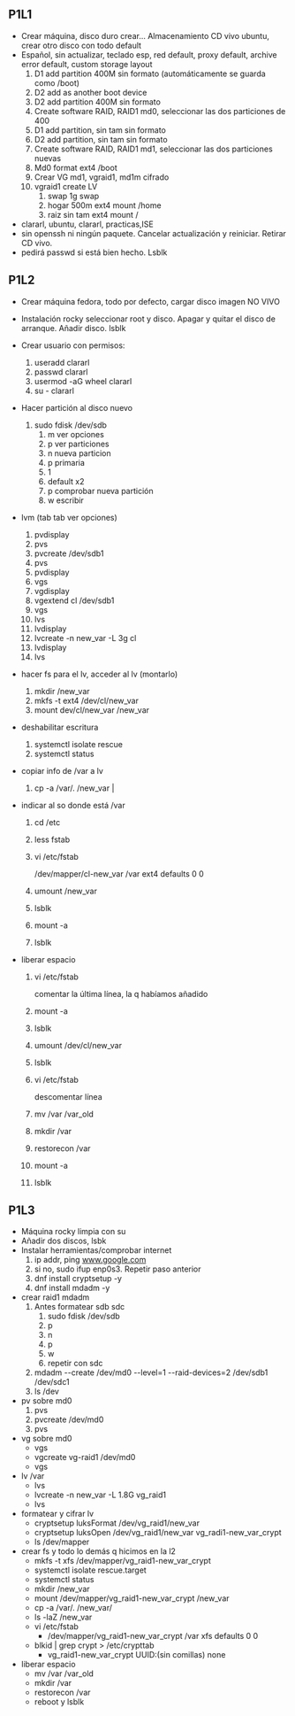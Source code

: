 ## P1L1

- Crear máquina, disco duro crear... Almacenamiento CD vivo ubuntu, crear otro disco con todo default
- Español, sin actualizar, teclado esp, red default, proxy default, archive error default, custom storage layout
  1. D1 add partition 400M sin formato (automáticamente se guarda como /boot)
  2. D2 add as another boot device
  3. D2 add partition 400M sin formato
  4. Create software RAID, RAID1 md0, seleccionar las dos particiones de 400
  5. D1 add partition, sin tam sin formato
  6. D2 add partition, sin tam sin formato
  7. Create software RAID, RAID1 md1, seleccionar las dos particiones nuevas
  8. Md0 format ext4 /boot
  9. Crear VG md1, vgraid1, md1m cifrado
  10. vgraid1 create LV
      1. swap 1g swap
      2. hogar 500m ext4 mount /home
      3. raiz sin tam ext4 mount /
- clararl, ubuntu, clararl, practicas,ISE
- sin openssh ni ningún paquete. Cancelar actualización y reiniciar. Retirar CD vivo.
- pedirá passwd si está bien hecho. Lsblk



## P1L2

- Crear máquina fedora, todo por defecto, cargar disco imagen NO VIVO

- Instalación rocky seleccionar root y disco. Apagar y quitar el disco de arranque. Añadir disco. lsblk

- Crear usuario con permisos:

  1. useradd clararl
  2. passwd clararl
  3. usermod -aG wheel clararl
  4. su - clararl

- Hacer partición al disco nuevo

  1. sudo fdisk /dev/sdb
     1. m ver opciones
     2. p ver particiones
     3. n nueva particion
     4. p primaria
     5. 1
     6. default x2
     7. p comprobar nueva partición
     8. w escribir

- lvm (tab tab ver opciones)

  1. pvdisplay
  2. pvs
  3. pvcreate /dev/sdb1
  4. pvs
  5. pvdisplay
  6. vgs
  7. vgdisplay
  8. vgextend cl /dev/sdb1
  9. vgs
  10. lvs
  11. lvdisplay
  12. lvcreate -n new_var -L 3g cl
  13. lvdisplay
  14. lvs

- hacer fs para el lv, acceder al lv (montarlo)

  1. mkdir /new_var
  2. mkfs -t ext4 /dev/cl/new_var
  3. mount dev/cl/new_var /new_var

- deshabilitar escritura

  1. systemctl isolate rescue
  2. systemctl status

- copiar info de /var a lv

  1. cp -a /var/. /new_var |

- indicar al so donde está /var

  1. cd /etc

  2. less fstab

  3. vi /etc/fstab

     /dev/mapper/cl-new_var	/var	ext4	defaults 0 0

  4. umount /new_var

  5. lsblk

  6. mount -a

  7. lsblk

- liberar espacio

  1. vi /etc/fstab

     comentar la última línea, la q habíamos añadido

  2. mount -a

  3. lsblk

  4. umount /dev/cl/new_var

  5. lsblk

  6. vi /etc/fstab

     descomentar línea

  7. mv /var /var_old

  8. mkdir /var

  9. restorecon /var

  10. mount -a

  11. lsblk



## P1L3

- Máquina rocky limpia con su
- Añadir dos discos, lsbk
- Instalar herramientas/comprobar internet
  1. ip addr, ping www.google.com
  2. si no, sudo ifup enp0s3. Repetir paso anterior
  3. dnf install cryptsetup -y
  4. dnf install mdadm -y
- crear raid1 mdadm
  1. Antes formatear sdb sdc
     1. sudo fdisk /dev/sdb
     2. p
     3. n
     4. p
     5. w
     6. repetir con sdc
  2. mdadm --create /dev/md0 --level=1 --raid-devices=2 /dev/sdb1 /dev/sdc1
  3. ls /dev
- pv sobre md0
  1. pvs
  2. pvcreate /dev/md0
  3. pvs
- vg sobre md0
  - vgs
  - vgcreate vg-raid1 /dev/md0
  - vgs
- lv /var
  - lvs
  - lvcreate -n new_var -L 1.8G vg_raid1
  - lvs
- formatear y cifrar lv
  - cryptsetup luksFormat /dev/vg_raid1/new_var
  - cryptsetup luksOpen /dev/vg_raid1/new_var vg_radi1-new_var_crypt
  - ls /dev/mapper
- crear fs y todo lo demás q hicimos en la l2
  - mkfs -t xfs /dev/mapper/vg_raid1-new_var_crypt
  - systemctl isolate rescue.target
  - systemctl status
  - mkdir /new_var
  - mount /dev/mapper/vg_raid1-new_var_crypt /new_var
  - cp -a /var/. /new_var/
  - ls -laZ /new_var
  - vi /etc/fstab
    - /dev/mapper/vg_raid1-new_var_crypt	/var	xfs	defaults 	0 0
  - blkid | grep crypt > /etc/crypttab
    - vg_raid1-new_var_crypt UUID:(sin comillas) none
- liberar espacio
  - mv /var /var_old
  - mkdir /var
  - restorecon /var
  - reboot y lsblk 